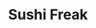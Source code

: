 ---
layout: place
title: "Sushi Freak"
permalink: /new-mexico/albuquerque/sushi-freak.html
stateAbbr: NM
stateName: New Mexico
cityName: Albuquerque
seo:
  name: "Sushi Freak"
  type: Restaurant
  links: null
description: "Sushi Freak serves delicious sushi in Albuquerque, New Mexico. Try fresh Japanese dishes for a great dining experience. "
place_id: ChIJIVImZPx1IocRqqxLZHSPXE4
photos:
  - name: >-
      places/ChIJIVImZPx1IocRqqxLZHSPXE4/photos/AeeoHcJ2EuhxEdhJLQosahEbSIa8Lx324Gdmz2ofoLLCcbxSmG7fci8Q0BMt1O6eg9FDxHscfKlKiW04uRd1boJyvhfAOPY17qkp_tL301bC7Pcn3oLrL5dN_Bh3Vn9V6-HnBlE1_k_0AjmJzMtPj-kxttRa_8D-hmEaiPCbnNZYty2dYNVqBlomhnSsW6HhV9c2qToJ8mhhJFmLfcy-Pc5YaWmDi_EIn9TJd2H0Ucoodbwz9AowKzVK3ZBKtX3KlZ9ShVjMjAI3Ac_-is3FoXocA4Yn-_Sub2xks2D09Mkp2xEvog
    widthPx: 480
    heightPx: 640
    authorAttributions:
      - displayName: Sushi Freak
        uri: https://maps.google.com/maps/contrib/111526210935049297693
        photoUri: >-
          https://lh3.googleusercontent.com/a-/ALV-UjVvBN5_o2I6C1nyGIAyCYdl9ySE1bmN9loF_U6xkrX_oS_KVaY=s100-p-k-no-mo
    flagContentUri: >-
      https://www.google.com/local/imagery/report/?cb_client=maps_api_places.places_api&image_key=!1e10!2sAF1QipN29Aiu5o199aDnTE8x-f2L9_o63f-_xx5K2gDw&hl=en-US
    googleMapsUri: >-
      https://www.google.com/maps/place//data=!3m4!1e2!3m2!1sAF1QipN29Aiu5o199aDnTE8x-f2L9_o63f-_xx5K2gDw!2e10!4m2!3m1!1s0x872275fc64265221:0x4e5c8f74644bacaa
  - name: >-
      places/ChIJIVImZPx1IocRqqxLZHSPXE4/photos/AeeoHcKTLzcPzfCJY4xNNzWO57U4pmVUPkg79rN_CpWrWrznd7MwmDZbR2xQtpY5Aee4-ZPfhkiHpv15J4iPRLwi9cZMsyFxTzARa0okeJckPrFFq0q4GE7P9I6bELo-K61UnlK_0qhElCddctdpMW-tPAfp2yAKvduzqGY4x970_Q7hfETAEjiJYNcWecma-xN9VfNFb3-5LScxkyeetbkLlccJQNoWQpz5QhuyNxbap9ambRMFWAVCaBN_vLMK04rQrSV7gw35IzcVCUG109-9ETwtV9eAZeFs1ACNRV64K01LEA
    widthPx: 4800
    heightPx: 3200
    authorAttributions:
      - displayName: Sushi Freak
        uri: https://maps.google.com/maps/contrib/111526210935049297693
        photoUri: >-
          https://lh3.googleusercontent.com/a-/ALV-UjVvBN5_o2I6C1nyGIAyCYdl9ySE1bmN9loF_U6xkrX_oS_KVaY=s100-p-k-no-mo
    flagContentUri: >-
      https://www.google.com/local/imagery/report/?cb_client=maps_api_places.places_api&image_key=!1e10!2sAF1QipMpFs_kEKW01MNhhamUYZC89HOVuv6JftUJCDsv&hl=en-US
    googleMapsUri: >-
      https://www.google.com/maps/place//data=!3m4!1e2!3m2!1sAF1QipMpFs_kEKW01MNhhamUYZC89HOVuv6JftUJCDsv!2e10!4m2!3m1!1s0x872275fc64265221:0x4e5c8f74644bacaa
  - name: >-
      places/ChIJIVImZPx1IocRqqxLZHSPXE4/photos/AeeoHcIqQ_ZDaRA2ybFP73jDiRjZyaSODVX3XeFxIqCxEhzxefuHO8oKPpgNNMs3XqMKJjnMTqCKxMgXx7DKfDPdG-l1lQhWn1ULvnKG9S0A-anw-9UsUihO54nK7qJ4xxEqJR_Qa_845an9jE_Z6Xvs_CeRofmt7r9d_a6jjQrt3qYttRtMB2PAuloxtouAMNuPq6y3nktT0ey5PkdADLeeir4TAbxq0bbvr9h-O_ysz3BmiKk9qC23Pdx-YSC96exwdGtngv4EdegW9_OuyH2Wm04h-ISvQd8g1IIns4QX1KFLhDd4DIPVOaiw6bbNdSL15b2iAx8Cd7qF0w473j1S7t_zbSBZMovdEdjsvSIe8G18ymHwfAAmeOrXJhg3fx6yBQlEm4F_5Z9gtxrKYe75i-iXGphdcwAmHnwnMK-DfE2B7MQa
    widthPx: 3024
    heightPx: 4032
    authorAttributions:
      - displayName: Mike Ramon
        uri: https://maps.google.com/maps/contrib/117031252649443161814
        photoUri: >-
          https://lh3.googleusercontent.com/a-/ALV-UjX-hmnrBKekW2umADVB7PWomEduyfpM4-Ozwzio7PwW7Gmxl2UT=s100-p-k-no-mo
    flagContentUri: >-
      https://www.google.com/local/imagery/report/?cb_client=maps_api_places.places_api&image_key=!1e10!2sCIHM0ogKEICAgIDWxduY2AE&hl=en-US
    googleMapsUri: >-
      https://www.google.com/maps/place//data=!3m4!1e2!3m2!1sCIHM0ogKEICAgIDWxduY2AE!2e10!4m2!3m1!1s0x872275fc64265221:0x4e5c8f74644bacaa
  - name: >-
      places/ChIJIVImZPx1IocRqqxLZHSPXE4/photos/AeeoHcL-Yd9cuJo6SVjJuLb7WhG3bP6QDGpkDt1AKZaYBUjCCukaImcnHgKrGU5-edfF7MfGzMK7gZw1VZGuaApN07cQs9NaL_A4-GdPd6ZZjaSS82izhU-TqShwYef5-FdFykij7jbyDwvGFxfIfsJ0SB2KznMFeIUmsY-zPlXV-QOdWh6gc5y-nhcePulL2Gxa1BEQxCpbI4ePuMwtbtkjy45nQEfIPvR0ZsLKeNRqOjRUOjiqFxu_66ccUUKMGYSvx74Us-9T0XsFcVA2yoiJNEERbfBsIKWFYPciaKKwxZEuUm_9HL-RlC5kjQwty466Y3Zq24UrqFYT0nnSMM28MM9cgjLaMNE-8uSPqlmX1aCDXlxbY_vC04JpDjzAw5AeCLVIAEPMDFPwTnmz_HEUkB0Ba9nvHMMCzNZ17wD-w47lTQ
    widthPx: 4032
    heightPx: 3024
    authorAttributions:
      - displayName: Alan Loo
        uri: https://maps.google.com/maps/contrib/107497336479457867950
        photoUri: >-
          https://lh3.googleusercontent.com/a-/ALV-UjViX2H4GjuXZAyGkeF3983j-TMIvJoj38Jf2qaBq3STEyPgHceo9A=s100-p-k-no-mo
    flagContentUri: >-
      https://www.google.com/local/imagery/report/?cb_client=maps_api_places.places_api&image_key=!1e10!2sCIHM0ogKEICAgICR_d38GA&hl=en-US
    googleMapsUri: >-
      https://www.google.com/maps/place//data=!3m4!1e2!3m2!1sCIHM0ogKEICAgICR_d38GA!2e10!4m2!3m1!1s0x872275fc64265221:0x4e5c8f74644bacaa
  - name: >-
      places/ChIJIVImZPx1IocRqqxLZHSPXE4/photos/AeeoHcJeti65f2YTASytwaXu_UGKltiGVKXxy-YR8DwHq-MLLeN2Df2oavKosPWbt9O0Xn9lGax5Mq7DHxOkepfwlpWZxzowC1Phs0MfTb-X3R8Llxt4Wz17V_iWCduzX5BX6Oj3pDlqQ9OfVF2yIDnU-yWHcbf1LJIeWojsAGwfJtIZ9XTKpOpCCnsnHEhtb4nFZpuMPchw6hKGWzbjKm3n8GJ5iZ_0Je78OQtPeReVYVftCV0egaxnS4K5ajGvRmEEG4ieioq5m_Ifm4kFZqrmjiw--i5Te1jZbhGvGfQS13lO1gh7UYJvLOR3oyR_OLc1DpD4laBx406VJtCHGUiyPZqqzcEYfnYjc2DVN1f9Ej6Zvv_0dF1ywGPpKuBHkxt_xhll1naydrxhPWR_CcRQhJGWl-0MVu47XO2zEdIKEgJ0Gyj7
    widthPx: 4608
    heightPx: 3456
    authorAttributions:
      - displayName: MeeSta Klean
        uri: https://maps.google.com/maps/contrib/102670682547361730210
        photoUri: >-
          https://lh3.googleusercontent.com/a-/ALV-UjUgYe_ljQB-yXy0l6QgC5BLjHQ2ddSSrrZF1Dv9-AKCx2kYGOo=s100-p-k-no-mo
    flagContentUri: >-
      https://www.google.com/local/imagery/report/?cb_client=maps_api_places.places_api&image_key=!1e10!2sCIHM0ogKEICAgIC1gPz_iQE&hl=en-US
    googleMapsUri: >-
      https://www.google.com/maps/place//data=!3m4!1e2!3m2!1sCIHM0ogKEICAgIC1gPz_iQE!2e10!4m2!3m1!1s0x872275fc64265221:0x4e5c8f74644bacaa
  - name: >-
      places/ChIJIVImZPx1IocRqqxLZHSPXE4/photos/AeeoHcIANzgqpSpMkQh7yLBAmutDPauEYC8APuwEwR0jMjB4xJ2ZFvJQH1etwIqvtSnVbJmW9YjraqXN0-kzPom0evX2OFziDaM7vM1Ct1ZyP9yQjBBVyjfCTgQlyWgzs75AQVOCosL82uAjMUJUl-L6cdG5M_QkAuE-_A4F5n9EHlLIcLhU1BepTaMzPcSwPpo5Pi5z0AtduH8urqdcMcswggbPWeKFFEu2VwY2vkE5wVmye7opTd39PwzRiqy1D9eL-71OJfHh0nS4eo8ditCGO66TS3Ayzqy0ND26zb8_XmrsVfXCk2SfF78026h7HvnsYONQJUhdj959aKBbzN0-FajnyP6Z3j54LlwyxT9y0fpI4KW1dvX6IblAb54aTWKDnnt2IT3bQo9n1-HnOHyyHdZ678S3rd3q7fqtbmUQH4zMBg
    widthPx: 3072
    heightPx: 4080
    authorAttributions:
      - displayName: Winton L. Smith, Jr.
        uri: https://maps.google.com/maps/contrib/103526263496525405368
        photoUri: >-
          https://lh3.googleusercontent.com/a-/ALV-UjV3a_hpLBVX5wLCQOMQydu-7vjvINO_cTYPHFvOUhQiU6_br2wwTQ=s100-p-k-no-mo
    flagContentUri: >-
      https://www.google.com/local/imagery/report/?cb_client=maps_api_places.places_api&image_key=!1e10!2sCIHM0ogKEICAgICJtvu0aw&hl=en-US
    googleMapsUri: >-
      https://www.google.com/maps/place//data=!3m4!1e2!3m2!1sCIHM0ogKEICAgICJtvu0aw!2e10!4m2!3m1!1s0x872275fc64265221:0x4e5c8f74644bacaa
  - name: >-
      places/ChIJIVImZPx1IocRqqxLZHSPXE4/photos/AeeoHcLrJ_KTjpUFMS76VCBaKvQMYbV2Vs1OCUcPPDdU9YItT1L4dLPqa4rOAojxsCzc-YFS-ViAKfcgFn-D76iLzOMo-fa_KJNmue-kk-I1QZ4UqpEBK6nbrWxX7_30iuBta8F7zr01nIXrnEnyeLIUWuv2TeZUF09cB6T4S-Js1p56S_zw9w20MwrPQmv9Q28T5xrEuXBv-YAIRVW690Hosod1v-SHQVLI2mGvryzq4rsQ1Zwy6gOfQFxnLcs7H8DO8nmnnlwRVPM946EzaoyV4pLFgfAgh6bFGoSEY3-1TqA77catwEPMHJ8wKef63jb0xWEpmFq8lGBG9qeTXuMx6rPZfV9UZ3_y2xR-ZiTuErDVCCmEJpTp3edeuw4gn303NsSQT24GxpGcfrsJu4ITuLu-C_Qxf4sTfWXmSjDw9uEZKg
    widthPx: 4032
    heightPx: 3024
    authorAttributions:
      - displayName: Alan Loo
        uri: https://maps.google.com/maps/contrib/107497336479457867950
        photoUri: >-
          https://lh3.googleusercontent.com/a-/ALV-UjViX2H4GjuXZAyGkeF3983j-TMIvJoj38Jf2qaBq3STEyPgHceo9A=s100-p-k-no-mo
    flagContentUri: >-
      https://www.google.com/local/imagery/report/?cb_client=maps_api_places.places_api&image_key=!1e10!2sCIHM0ogKEICAgIDlpvfxKg&hl=en-US
    googleMapsUri: >-
      https://www.google.com/maps/place//data=!3m4!1e2!3m2!1sCIHM0ogKEICAgIDlpvfxKg!2e10!4m2!3m1!1s0x872275fc64265221:0x4e5c8f74644bacaa
  - name: >-
      places/ChIJIVImZPx1IocRqqxLZHSPXE4/photos/AeeoHcIrym9tHR082iqy4Ulxw-mDm2I41dc67I_Arf71aOz2p3q-HDdZjwzSm7OIP44Bg2Mdm_SDNgoGd7iHUKR2BF8Zv7iojhRHTZ9jbQNCgKnkyaOQhh85B-n1IB3agdzBhBTW73NjM6Evhk_yIfpIQ_IKnOnphS0Nw4-TMUo1OJTNIBfbCuthazCeIhRAinJagGwcLclwgI10cMXrLNEgjb4DE1DTbVZnEYX2r-ipZXGPR_s1zI3P6im0y7tKz2zATmKeaefYnbMOwYJKxrrMEBA3VNpNh3rjwArNArYnM8ZUS61SjtL3cyf4-GuBMEIj1rNuawlBHVWiAyHBPtMTiPYfYU2g_gylLOshMoRx61G9yOQAisxDmP_na0QGvPqb7t4TGOYCaGn0z5L_l2G_t0p6ACqe8ZXQky5zFp8wQUk
    widthPx: 3072
    heightPx: 4080
    authorAttributions:
      - displayName: Winton L. Smith, Jr.
        uri: https://maps.google.com/maps/contrib/103526263496525405368
        photoUri: >-
          https://lh3.googleusercontent.com/a-/ALV-UjV3a_hpLBVX5wLCQOMQydu-7vjvINO_cTYPHFvOUhQiU6_br2wwTQ=s100-p-k-no-mo
    flagContentUri: >-
      https://www.google.com/local/imagery/report/?cb_client=maps_api_places.places_api&image_key=!1e10!2sCIHM0ogKEICAgICJtvu0Kw&hl=en-US
    googleMapsUri: >-
      https://www.google.com/maps/place//data=!3m4!1e2!3m2!1sCIHM0ogKEICAgICJtvu0Kw!2e10!4m2!3m1!1s0x872275fc64265221:0x4e5c8f74644bacaa
  - name: >-
      places/ChIJIVImZPx1IocRqqxLZHSPXE4/photos/AeeoHcIKRXSdtqBr1HVrKUuPABb4Td8HT2bV-FbEAqBZK0xdd-5iOI0L6EV-JQ8m7J90FbGW0HDpuVWQatjE4BpkvTn37Clnd6Ko76IGmtJm9f2xfKfjJIyRJaaIqCmvW8cgrIaoamfYRmolFNjkB6XMunr3-oDVQzh5KlTiNW7e-EWt0vFC3RoEMZ2TAXTeeWKYzMWHcEXQG1oR_Li4SQBqFICG2gW6rOsDriUAGubJa8u9sjBXPw1l5C4-ku6SC3XB2DBrigg0jlDeeA76Qgersx6V_cqSZbkdxExq6CTmnthI7ffaq77xCond7RWZlQS1EjTVaVFDu7V9qlcsSXX3YUuEl6Wa86AZsbaQWxY8kc5HXl3-dUVZodagr0mwnKocNgh20WNJN5AVlYCPa7iTdZvfqo8CsISV26p76LJW5TSPaHFw
    widthPx: 3024
    heightPx: 4032
    authorAttributions:
      - displayName: Travel Girl
        uri: https://maps.google.com/maps/contrib/112424676918471238936
        photoUri: >-
          https://lh3.googleusercontent.com/a-/ALV-UjXoWbNLHqWmww7xnK8swH5LCJV_0DeNdiYC5I4yDainAqx-Xov7=s100-p-k-no-mo
    flagContentUri: >-
      https://www.google.com/local/imagery/report/?cb_client=maps_api_places.places_api&image_key=!1e10!2sCIHM0ogKEICAgIDWg-GaygE&hl=en-US
    googleMapsUri: >-
      https://www.google.com/maps/place//data=!3m4!1e2!3m2!1sCIHM0ogKEICAgIDWg-GaygE!2e10!4m2!3m1!1s0x872275fc64265221:0x4e5c8f74644bacaa
  - name: >-
      places/ChIJIVImZPx1IocRqqxLZHSPXE4/photos/AeeoHcIqBoeAasyU4_5af_3RlZuqsMwPizCQ1qugWpnRIeFMCbNbx19oPF3uJSm7-gjJWgFKttm5P4otpKG9OuhGdXIWLjibAGMzSNMBCdkcv0b_5OYt_i4uhv7Q5WBFrNlTNml_550p-2hts5hLVpT3TmTgwbOuYKzckr_KTW5ss7P0gbRJvbCpuxS-8OiqPDK0fXiiYi9DbD57C6Y9Xp7qO_2pBqNhTLNOF6F4BtvK47NX3GU5IBBRzQlYhCmaYl2Pgyi21EDxvpndLbCE_qX6N82SF7J4_pEibmBGTAe_GicL7I_UUzTVCpa8TJMBZRN0N9wqBZ5tS1wAbitZjtomtjpbUh0e5ruuWiBlXFEmfNHUOqRWYYWsbWzSFtqKHmRmb16Ksc4bYBrQUV4-Z0UHIf1vZaNXucVSe6xhT_TRz-Q
    widthPx: 3024
    heightPx: 4032
    authorAttributions:
      - displayName: Travel Girl
        uri: https://maps.google.com/maps/contrib/112424676918471238936
        photoUri: >-
          https://lh3.googleusercontent.com/a-/ALV-UjXoWbNLHqWmww7xnK8swH5LCJV_0DeNdiYC5I4yDainAqx-Xov7=s100-p-k-no-mo
    flagContentUri: >-
      https://www.google.com/local/imagery/report/?cb_client=maps_api_places.places_api&image_key=!1e10!2sCIHM0ogKEICAgIDWg-GaKg&hl=en-US
    googleMapsUri: >-
      https://www.google.com/maps/place//data=!3m4!1e2!3m2!1sCIHM0ogKEICAgIDWg-GaKg!2e10!4m2!3m1!1s0x872275fc64265221:0x4e5c8f74644bacaa
address: 5901-H Wyoming Blvd NE, Albuquerque, NM 87109, USA
street: 5901-H Wyoming Blvd NE
city: Albuquerque
state: NM
zip: '87109'
country: USA
neighborhood: Bear Canyon
latitude: '35.146007'
longitude: '-106.555932'
accessibility_options:
  wheelchairAccessibleParking: true
  wheelchairAccessibleEntrance: true
  wheelchairAccessibleRestroom: true
  wheelchairAccessibleSeating: true
business_status: OPERATIONAL
name: Sushi Freak
google_maps_links:
  directionsUri: >-
    https://www.google.com/maps/dir//''/data=!4m7!4m6!1m1!4e2!1m2!1m1!1s0x872275fc64265221:0x4e5c8f74644bacaa!3e0
  placeUri: https://maps.google.com/?cid=5646545762877418666
  writeAReviewUri: >-
    https://www.google.com/maps/place//data=!4m3!3m2!1s0x872275fc64265221:0x4e5c8f74644bacaa!12e1
  reviewsUri: >-
    https://www.google.com/maps/place//data=!4m4!3m3!1s0x872275fc64265221:0x4e5c8f74644bacaa!9m1!1b1
  photosUri: >-
    https://www.google.com/maps/place//data=!4m3!3m2!1s0x872275fc64265221:0x4e5c8f74644bacaa!10e5
primary_type: Sushi Restaurant
opening_hours:
  regular: null
  current: null
secondary_opening_hours:
  regular:
    weekdayDescriptions: null
    type: null
  current:
    weekdayDescriptions: null
    type: null
phone: null
price_level: null
price_range: null
rating: null
rating_count: 0
website: null
reviews: null
parking_options: null
payment_options: null
allow_dogs: null
curbside_pickup: null
delivery: null
dine_in: null
good_for_children: null
good_for_groups: null
good_for_sports: null
live_music: null
menu_for_children: null
outdoor_seating: null
reservable: null
restroom: null
serves_beer: null
serves_breakfast: null
serves_brunch: null
serves_cocktails: null
serves_coffee: null
serves_dinner: null
serves_dessert: null
serves_lunch: null
serves_vegetarian_food: null
serves_wine: null
takeout: null
summary: null

---